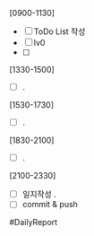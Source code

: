 [0900-1130]
- [ ] ToDo List 작성
- [ ] lv0 
- [ ] 

[1330-1500]
- [ ] .

[1530-1730]
- [ ] .

[1830-2100]
- [ ] .

[2100-2330]
- [ ] 일지작성
	.
- [ ] commit & push

#DailyReport 